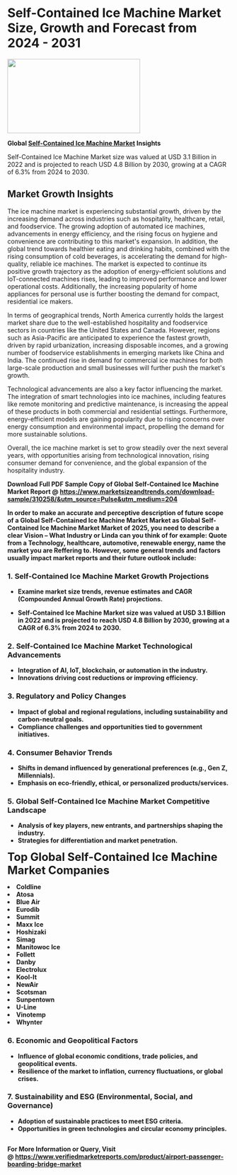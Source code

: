 <H1>Self-Contained Ice Machine Market Size, Growth and Forecast from 2024 - 2031</H1><img class="aligncenter size-medium wp-image-584254" src="https://thirdeyenews.in/wp-content/uploads/2024/09/Global-Market-Research-300x168.jpeg" alt="" width="300" height="168" /><p><strong>Global&nbsp;<a href="https://www.marketsizeandtrends.com/download-sample/310258/&amp;utm_source=Pulse&amp;utm_medium=204">Self-Contained Ice Machine Market</a> Insights</strong></p><p>Self-Contained Ice Machine Market size was valued at USD 3.1 Billion in 2022 and is projected to reach USD 4.8 Billion by 2030, growing at a CAGR of 6.3% from 2024 to 2030.</p><p><h2>Market Growth Insights</h2> <p>The ice machine market is experiencing substantial growth, driven by the increasing demand across industries such as hospitality, healthcare, retail, and foodservice. The growing adoption of automated ice machines, advancements in energy efficiency, and the rising focus on hygiene and convenience are contributing to this market's expansion. In addition, the global trend towards healthier eating and drinking habits, combined with the rising consumption of cold beverages, is accelerating the demand for high-quality, reliable ice machines. The market is expected to continue its positive growth trajectory as the adoption of energy-efficient solutions and IoT-connected machines rises, leading to improved performance and lower operational costs. Additionally, the increasing popularity of home appliances for personal use is further boosting the demand for compact, residential ice makers.</p> <p><strong></strong></p> <p>In terms of geographical trends, North America currently holds the largest market share due to the well-established hospitality and foodservice sectors in countries like the United States and Canada. However, regions such as Asia-Pacific are anticipated to experience the fastest growth, driven by rapid urbanization, increasing disposable incomes, and a growing number of foodservice establishments in emerging markets like China and India. The continued rise in demand for commercial ice machines for both large-scale production and small businesses will further push the market's growth.</p> <p>Technological advancements are also a key factor influencing the market. The integration of smart technologies into ice machines, including features like remote monitoring and predictive maintenance, is increasing the appeal of these products in both commercial and residential settings. Furthermore, energy-efficient models are gaining popularity due to rising concerns over energy consumption and environmental impact, propelling the demand for more sustainable solutions.</p> <p>Overall, the ice machine market is set to grow steadily over the next several years, with opportunities arising from technological innovation, rising consumer demand for convenience, and the global expansion of the hospitality industry.</p> <p><strong></p><p><span class=""><strong>Download Full PDF Sample Copy of Global Self-Contained Ice Machine Market Report</strong> @ <a href="https://www.marketsizeandtrends.com/download-sample/310258/&amp;utm_source=Pulse&amp;utm_medium=204" target="_blank">https://www.marketsizeandtrends.com/download-sample/310258/&amp;utm_source=Pulse&amp;utm_medium=204</a></span></p><p>In order to make an accurate and perceptive description of future scope of a Global&nbsp;Self-Contained Ice Machine Market Market as Global&nbsp;Self-Contained Ice Machine Market Market of 2025, you need to describe a clear Vision &ndash; What Industry or Linda can you think of for example: Quote from a Technology, healthcare, automotive, renewable energy, name the market you are Reffering to. However, some general trends and factors usually impact market reports and their future outlook include:</p><h3>1.&nbsp;<strong>Self-Contained Ice Machine Market Growth Projections</strong></h3><ul><li>Examine market size trends, revenue estimates and CAGR (Compounded Annual Growth Rate) projections.</li><li><p>Self-Contained Ice Machine Market size was valued at USD 3.1 Billion in 2022 and is projected to reach USD 4.8 Billion by 2030, growing at a CAGR of 6.3% from 2024 to 2030.</p></li></ul><h3>2.&nbsp;<strong>Self-Contained Ice Machine Market Technological Advancements</strong></h3><ul><li>Integration of AI, IoT, blockchain, or automation in the industry.</li><li>Innovations driving cost reductions or improving efficiency.</li></ul><h3>3.&nbsp;<strong>Regulatory and Policy Changes</strong></h3><ul><li>Impact of global and regional regulations, including sustainability and carbon-neutral goals.</li><li>Compliance challenges and opportunities tied to government initiatives.</li></ul><h3>4.&nbsp;<strong>Consumer Behavior Trends</strong></h3><ul><li>Shifts in demand influenced by generational preferences (e.g., Gen Z, Millennials).</li><li>Emphasis on eco-friendly, ethical, or personalized products/services.</li></ul><h3>5.&nbsp;<strong>Global Self-Contained Ice Machine Market Competitive Landscape</strong></h3><ul><li>Analysis of key players, new entrants, and partnerships shaping the industry.</li><li>Strategies for differentiation and market penetration.</li></ul><p data-pm-slice="1 1 []"><span style="color: inherit; font-family: inherit; font-size: 25px;">Top Global Self-Contained Ice Machine Market Companies</span></p><div class="" data-test-id=""><p><li>Coldline</li><li> Atosa</li><li> Blue Air</li><li> Eurodib</li><li> Summit</li><li> Maxx Ice</li><li> Hoshizaki</li><li> Simag</li><li> Manitowoc Ice</li><li> Follett</li><li> Danby</li><li> Electrolux</li><li> Kool-It</li><li> NewAir</li><li> Scotsman</li><li> Sunpentown</li><li> U-Line</li><li> Vinotemp</li><li> Whynter</li></p></div><h3>6.&nbsp;<strong>Economic and Geopolitical Factors</strong></h3><ul><li>Influence of global economic conditions, trade policies, and geopolitical events.</li><li>Resilience of the market to inflation, currency fluctuations, or global crises.</li></ul><h3>7.&nbsp;<strong>Sustainability and ESG (Environmental, Social, and Governance)</strong></h3><ul><li>Adoption of sustainable practices to meet ESG criteria.</li><li>Opportunities in green technologies and circular economy principles.</li></ul><h2><strong style="font-size: 14px;">For More Information or Query, Visit @&nbsp;</strong><a style="background-color: #ffffff; font-size: 14px;" href="https://www.marketsizeandtrends.com/report/self-contained-ice-machine-market/" target="_blank">https://www.verifiedmarketreports.com/product/airport-passenger-boarding-bridge-market</a></h2>
